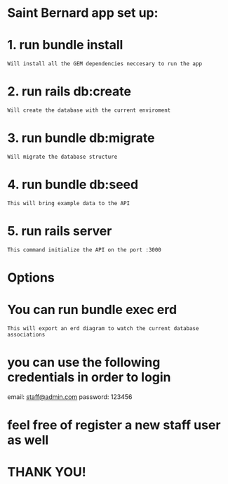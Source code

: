 

# Saint Bernard app set up:

# 1. run bundle install
    Will install all the GEM dependencies neccesary to run the app
# 2. run rails db:create
    Will create the database with the current enviroment
# 3. run bundle db:migrate
    Will migrate the database structure
# 4. run bundle db:seed
    This will bring example data to the API
# 5. run rails server
    This command initialize the API on the port :3000 


# Options

# You can run bundle exec erd
    This will export an erd diagram to watch the current database associations

# you can use the following credentials in order to login
email: staff@admin.com
password: 123456

# feel free of register a new staff user as well

# THANK YOU!